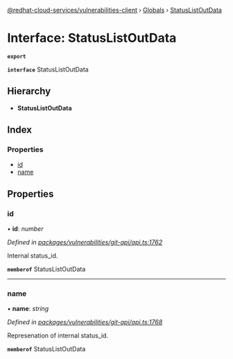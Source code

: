 [@redhat-cloud-services/vulnerabilities-client](../README.md) › [Globals](../globals.md) › [StatusListOutData](statuslistoutdata.md)

# Interface: StatusListOutData

**`export`** 

**`interface`** StatusListOutData

## Hierarchy

* **StatusListOutData**

## Index

### Properties

* [id](statuslistoutdata.md#id)
* [name](statuslistoutdata.md#name)

## Properties

###  id

• **id**: *number*

*Defined in [packages/vulnerabilities/git-api/api.ts:1762](https://github.com/RedHatInsights/javascript-clients/blob/master/packages/vulnerabilities/git-api/api.ts#L1762)*

Internal status_id.

**`memberof`** StatusListOutData

___

###  name

• **name**: *string*

*Defined in [packages/vulnerabilities/git-api/api.ts:1768](https://github.com/RedHatInsights/javascript-clients/blob/master/packages/vulnerabilities/git-api/api.ts#L1768)*

Represenation of internal status_id.

**`memberof`** StatusListOutData

